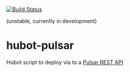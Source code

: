 [![Build Status](https://travis-ci.org/cargomedia/hubot-pulsar.png?branch=master)](https://travis-ci.org/cargomedia/hubot-pulsar)

(unstable, currently in development)

hubot-pulsar
============

Hubot script to deploy via to a [Pulsar REST API](https://github.com/cargomedia/pulsar-rest-api)
